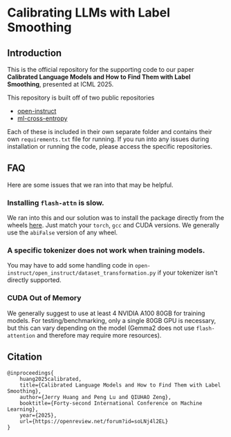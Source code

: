 # Calibrating LLMs with Label Smoothing

## Introduction

This is the official repository for the supporting code to our paper __Calibrated Language Models and How to Find Them with Label Smoothing__, presented at ICML 2025.

This repository is built off of two public repositories

- [open-instruct](https://github.com/allenai/open-instruct)
- [ml-cross-entropy](https://github.com/apple/ml-cross-entropy)

Each of these is included in their own separate folder and contains their own `requirements.txt` file for running. If you run into any issues during installation or running the code, please access the specific repositories.

## FAQ

Here are some issues that we ran into that may be helpful.

### Installing `flash-attn` is slow.

We ran into this and our solution was to install the package directly from the wheels [here](https://github.com/Dao-AILab/flash-attention/releases). Just match your `torch`, `gcc` and CUDA versions. We generally use the `abiFalse` version of any wheel.

### A specific tokenizer does not work when training models.

You may have to add some handling code in `open-instruct/open_instruct/dataset_transformation.py` if your tokenizer isn't directly supported.

### CUDA Out of Memory

We generally suggest to use at least 4 NVIDIA A100 80GB for training models. For testing/benchmarking, only a single 80GB GPU is necessary, but this can vary depending on the model (Gemma2 does not use `flash-attention` and therefore may require more resources).

## Citation

```
@inproceedings{
    huang2025calibrated,
    title={Calibrated Language Models and How to Find Them with Label Smoothing},
    author={Jerry Huang and Peng Lu and QIUHAO Zeng},
    booktitle={Forty-second International Conference on Machine Learning},
    year={2025},
    url={https://openreview.net/forum?id=soLNj4l2EL}
}
```
